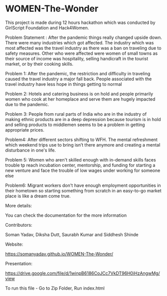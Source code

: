 # WOMEN-The-Wonder

This project is made during 12 hours hackathon which was conducted by GirlScript Foundation and Hack4Women.

Problem Statement : After the pandemic things really changed upside down. There were many industries which got affected. The industry which was most affected was the travel industry as there was a ban on traveling due to safety measures. Other who were affected were women of small towns as their source of income was hospitality, selling handicraft in the tourist market, or by their cooking skills.

Problem 1: After the pandemic, the restriction and difficulty in traveling caused the travel industry a major fall back. People associated with the travel industry have less hope in things getting to normal

Problem 2: Hotels and catering business is on hold and people primarily women who cook at her homeplace and serve them are hugely impacted due to the pandemic.

Problem 3: People from rural parts of India who are in the industry of making ethnic products are in a deep depression because tourism is in hold and selling products to middlemen seems to be a problem in getting appropriate prices.

Problem4: After different sectors shifting to WFH. The mental refreshment which weekend trips use to bring isn’t there anymore and creating a mental disturbance in one's life.

Problem 5: Women who aren't skilled enough with in-demand skills faces trouble tp reach incubation center, mentorship, and funding for starting a new venture and face the trouble of low wages under working for someone else

Problem6: Migrant workers don't have enough employment opportunities in their hometown so starting something from scratch in an easy-to-go market place is like a dream come true.

More details:

You can check the documentation for the more information

Contributors:

Soman Yadav, Diksha Dutt, Saurabh Kumar and Siddhesh Shinde

Website:

https://somanyadav.github.io/WOMEN-The-Wonder/

Presentation:

https://drive.google.com/file/d/1winpB6186CoJCc7VkDT96H0iHzAngwMg/view

To run this file - Go to Zip Folder, Run index.html

